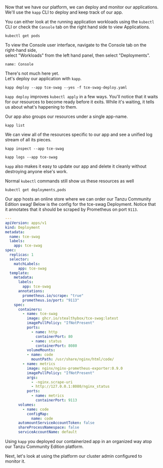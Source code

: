 Now that we have our platform, we can deploy and monitor our applications.
We'll use the `kapp` CLI to deploy and keep track of our app.

You can either look at the running application workloads using the `kubectl` CLI or check the `Console` tab on the right hand side to view Applications.

```execute
kubectl get pods
```

To view the Console user interface, navigate to the Console tab on the right-hand side,  
select "Workloads" from the left hand panel, then select "Deployments".

```dashboard:open-dashboard
name: Console
```

There's not much here yet.  
Let's deploy our application with `kapp`.  

```execute
kapp deploy --app tce-swag --yes -f tce-swag-deploy.yaml
```

`kapp deploy` improves `kubectl apply` in a few ways.
You'll notice that it waits for our resources to become ready before it exits.
While it's waiting, it tells us about what's happening to them.

Our app also groups our resources under a single app-name.

```execute
kapp list
```

We can view all of the resources specific to our app and see a unified log stream of all its pieces.

```execute
kapp inspect --app tce-swag
```

```execute
kapp logs --app tce-swag
```

`kapp` also makes it easy to update our app and delete it cleanly without destroying anyone else's work.


Normal `kubectl` commands still show us these resources as well

```execute
kubectl get deployments,pods
```

Our app hosts an online store where we can order our Tanzu Community Edition swag!
Below is the config for the tce-swag Deployment.
Notice that it annotates that it should be scraped by Prometheus on port `9113`.

```yaml
---
apiVersion: apps/v1
kind: Deployment
metadata:
  name: tce-swag
  labels:
    app: tce-swag
spec:
  replicas: 1
  selector:
    matchLabels:
      app: tce-swag
  template:
    metadata:
      labels:
        app: tce-swag
      annotations:
        prometheus.io/scrape: "true"
        prometheus.io/port: "9113"
    spec:
      containers:
        - name: tce-swag
          image: ghcr.io/stealthybox/tce-swag:latest
          imagePullPolicy: "IfNotPresent"
          ports:
            - name: http
              containerPort: 80
            - name: status
              containerPort: 8080
          volumeMounts:
          - name: code
            mountPath: /usr/share/nginx/html/code/
        - name: metrics
          image: nginx/nginx-prometheus-exporter:0.9.0
          imagePullPolicy: "IfNotPresent"
          args:
            - -nginx.scrape-uri
            - http://127.0.0.1:8080/nginx_status
          ports:
            - name: metrics
              containerPort: 9113
      volumes:
        - name: code
          configMap:
            name: code
      automountServiceAccountToken: false
      shareProcessNamespace: false
      serviceAccountName: default
```

Using `kapp` you deployed our containerized app in an organized way atop our Tanzu Community Edition platform.

Next, let's look at using the platform our cluster admin configured to monitor it.

